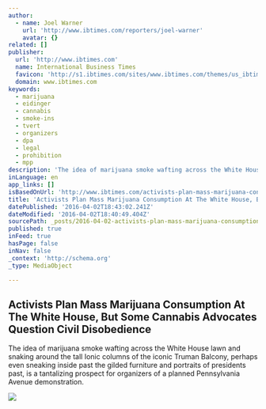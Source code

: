 ```yaml
---
author:
  - name: Joel Warner
    url: 'http://www.ibtimes.com/reporters/joel-warner'
    avatar: {}
related: []
publisher:
  url: 'http://www.ibtimes.com'
  name: International Business Times
  favicon: 'http://s1.ibtimes.com/sites/www.ibtimes.com/themes/us_ibtimes/favicon.ico'
  domain: www.ibtimes.com
keywords:
  - marijuana
  - eidinger
  - cannabis
  - smoke-ins
  - tvert
  - organizers
  - dpa
  - legal
  - prohibition
  - mpp
description: 'The idea of marijuana smoke wafting across the White House lawn and snaking around the tall Ionic columns of the iconic Truman Balcony, perhaps even sneaking inside past the gilded furniture and portraits of presidents past, is a tantalizing prospect for organizers of a planned Pennsylvania Avenue demonstration.'
inLanguage: en
app_links: []
isBasedOnUrl: 'http://www.ibtimes.com/activists-plan-mass-marijuana-consumption-white-house-some-cannabis-advocates-2347139'
title: 'Activists Plan Mass Marijuana Consumption At The White House, But Some Cannabis Advocates Question Civil Disobedience'
datePublished: '2016-04-02T18:43:02.241Z'
dateModified: '2016-04-02T18:40:49.404Z'
sourcePath: _posts/2016-04-02-activists-plan-mass-marijuana-consumption-at-the-white-house.md
published: true
inFeed: true
hasPage: false
inNav: false
_context: 'http://schema.org'
_type: MediaObject

---
```

<article style=""><h1>Activists Plan Mass Marijuana Consumption At The White House, But Some Cannabis Advocates Question Civil Disobedience</h1><p>The idea of marijuana smoke wafting across the White House lawn and snaking around the tall Ionic columns of the iconic Truman Balcony, perhaps even sneaking inside past the gilded furniture and portraits of presidents past, is a tantalizing prospect for organizers of a planned Pennsylvania Avenue demonstration.</p><img src="http://s1.ibtimes.com/sites/www.ibtimes.com/files/2016/04/01/washington-marijauana-smokers.jpg" /></article>
